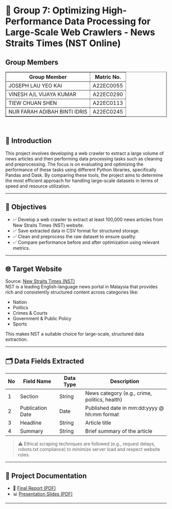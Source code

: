 # 🚀 Group 7: Optimizing High-Performance Data Processing for Large-Scale Web Crawlers - News Straits Times (NST Online)

## Group Members
<table border="1">
    <tr>
        <th>Group Member</th>
        <th>Matric No.</th>
    </tr>
  <tr>
        <td>JOSEPH LAU YEO KAI</td>
        <td>A22EC0055</td>
    </tr>
    <tr>
        <td>VINESH A/L VIJAYA KUMAR</td>
        <td>A22EC0290</td>
    </tr>
    <tr>
        <td>TIEW CHUAN SHEN</td>
        <td>A22EC0113</td>
    </tr>
  <tr>
        <td>NUR FARAH ADIBAH BINTI IDRIS</td>
        <td>A22EC0245</td>
    </tr>
</table>

<br>

## 📌 Introduction

This project involves developing a web crawler to extract a large volume of news articles and then performing data processing tasks such as cleaning and preprocessing. The focus is on evaluating and optimizing the performance of these tasks using different Python libraries, specifically Pandas and Dask. By comparing these tools, the project aims to determine the most efficient approach for handling large-scale datasets in terms of speed and resource utilization.

---

## 🎯 Objectives

- ✅ Develop a web crawler to extract at least 100,000 news articles from New Straits Times (NST) website.
- ✅ Save extracted data in CSV format for structured storage.
- ✅ Clean and preprocess the raw dataset to ensure quality.
- ✅ Compare performance before and after optimization using relevant metrics.

---

## 🌐 Target Website

Source: [New Straits Times (NST)](http://www.nst.com.my)  
NST is a leading English-language news portal in Malaysia that provides rich and consistently structured content across categories like:

- Nation
- Politics
- Crimes & Courts
- Government & Public Policy
- Sports

This makes NST a suitable choice for large-scale, structured data extraction.

---

## 🗂️ Data Fields Extracted

| No | Field Name       | Data Type | Description                                          |
|----|------------------|-----------|------------------------------------------------------|
| 1  | Section          | String    | News category (e.g., crime, politics, health)        |
| 2  | Publication Date | Date      | Published date in mm:dd:yyyy @ hh:mm format        |
| 3  | Headline         | String    | Article title                                        |
| 4  | Summary          | String    | Brief summary of the article                         |

> ⚠️ Ethical scraping techniques are followed (e.g., request delays, robots.txt compliance) to minimize server load and respect website rules.

---

## 📄 Project Documentation

- 📘 [Final Report (PDF)](link_to_final_report.pdf)
- 📊 [Presentation Slides (PDF)](link_to_presentation_slides.pdf)

---
